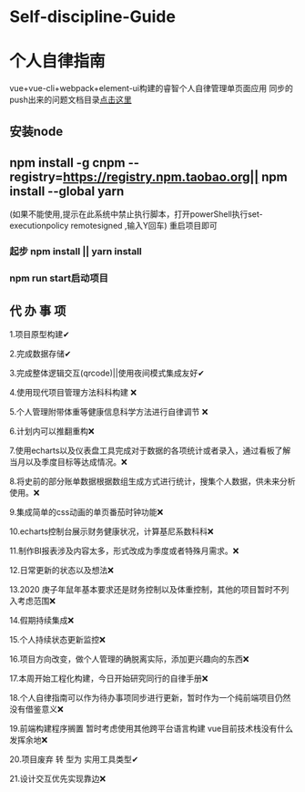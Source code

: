 # Self-discipline-Guide
# 个人自律指南
vue+vue-cli+webpack+element-ui构建的睿智个人自律管理单页面应用
同步的push出来的问题文档目录[点击这里](https://github.com/miles97/projectDailyQuestion/blob/master/disciplineSync.md)
## 安装node  

## npm install -g cnpm --registry=https://registry.npm.taobao.org|| npm install --global yarn

(如果不能使用,提示在此系统中禁止执行脚本，打开powerShell执行set-executionpolicy remotesigned ,输入Y回车) 重启项目即可

### 起步 npm install || yarn install 

### npm run start启动项目


## 代  办  事  项

1.项目原型构建✔

2.完成数据存储✔

3.完成整体逻辑交互(qrcode)||使用夜间模式集成友好✔

4.使用现代项目管理方法科科构建 ❌

5.个人管理附带体重等健康信息科学方法进行自律调节 ❌

6.计划内可以推翻重构❌

7.使用echarts以及仪表盘工具完成对于数据的各项统计或者录入，通过看板了解当月以及季度目标等达成情况。❌

8.将史前的部分账单数据根据数组生成方式进行统计，搜集个人数据，供未来分析使用。❌

9.集成简单的css动画的单页番茄时钟功能❌

10.echarts控制台展示财务健康状况，计算基尼系数科科❌

11.制作BI报表涉及内容太多，形式改成为季度或者特殊月需求。❌

12.日常更新的状态以及想法❌

13.2020 庚子年鼠年基本要求还是财务控制以及体重控制，其他的项目暂时不列入考虑范围❌

14.假期持续集成❌

15.个人持续状态更新监控❌

16.项目方向改变，做个人管理的确脱离实际，添加更兴趣向的东西❌

17.本周开始工程化构建，今日开始研究同行的自律手册❌

18.个人自律指南可以作为待办事项同步进行更新，暂时作为一个纯前端项目仍然没有借鉴意义❌

19.前端构建程序搁置  暂时考虑使用其他跨平台语言构建  vue目前技术栈没有什么发挥余地❌

20.项目废弃 转 型为 实用工具类型✔

21.设计交互优先实现靠边❌

